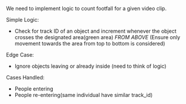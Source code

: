 We need to implement logic to count footfall for a given video clip.

Simple Logic:
- Check for track ID of an object and increment whenever the object crosses the designated area(green area) *FROM ABOVE* (Ensure only movement towards the area from top to bottom is considered)

Edge Case:
- Ignore objects leaving or already inside (need to think of logic)

Cases Handled:
- People entering
- People re-entering(same individual have similar track_id)
